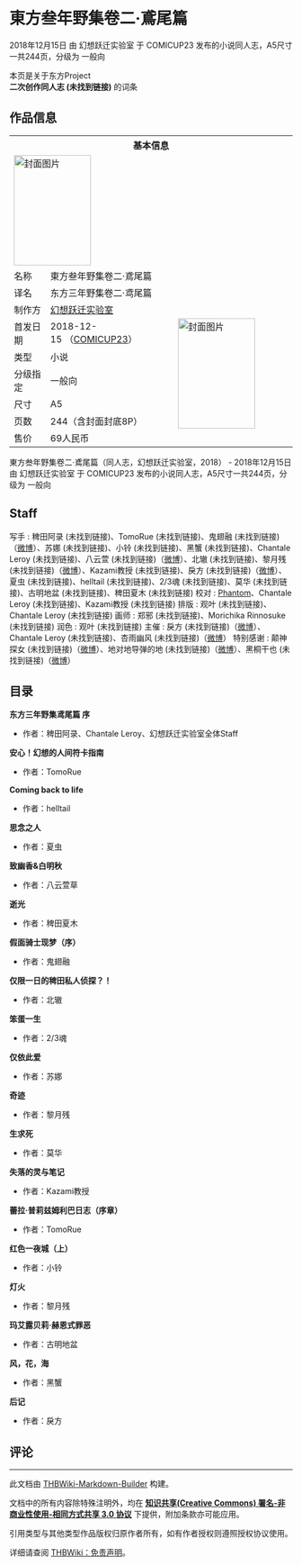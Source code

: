 # 東方叁年野集卷二·鳶尾篇

<!-- source html: G:\repos\THBWiki-Markdown-Builder\THBWikiMarkdown\Temp\main\5\5f\ns0%3A%E6%9D%B1%E6%96%B9%E5%8F%81%E5%B9%B4%E9%87%8E%E9%9B%86%E5%8D%B7%E4%BA%8C%C2%B7%E9%B3%B6%E5%B0%BE%E7%AF%87.html -->

2018年12月15日 由 幻想跃迁实验室 于 COMICUP23 发布的小说同人志，A5尺寸一共244页，分级为 一般向

本页是关于东方Project  
 **二次创作同人志 (未找到链接)** 的词条
## 作品信息

<table><tbody><tr><th colspan="3">基本信息</th></tr><tr><td class="cover-artwork-mobile" colspan="2"><a href="./文件-東方叁年野集卷二·鳶尾篇封面.jpg.md" class="image" title="封面图片"><img alt="封面图片" src="https://upload.thwiki.cc/thumb/6/69/%E6%9D%B1%E6%96%B9%E5%8F%81%E5%B9%B4%E9%87%8E%E9%9B%86%E5%8D%B7%E4%BA%8C%C2%B7%E9%B3%B6%E5%B0%BE%E7%AF%87%E5%B0%81%E9%9D%A2.jpg/137px-%E6%9D%B1%E6%96%B9%E5%8F%81%E5%B9%B4%E9%87%8E%E9%9B%86%E5%8D%B7%E4%BA%8C%C2%B7%E9%B3%B6%E5%B0%BE%E7%AF%87%E5%B0%81%E9%9D%A2.jpg" decoding="async" loading="lazy" width="137" height="196" srcset="https://upload.thwiki.cc/thumb/6/69/%E6%9D%B1%E6%96%B9%E5%8F%81%E5%B9%B4%E9%87%8E%E9%9B%86%E5%8D%B7%E4%BA%8C%C2%B7%E9%B3%B6%E5%B0%BE%E7%AF%87%E5%B0%81%E9%9D%A2.jpg/206px-%E6%9D%B1%E6%96%B9%E5%8F%81%E5%B9%B4%E9%87%8E%E9%9B%86%E5%8D%B7%E4%BA%8C%C2%B7%E9%B3%B6%E5%B0%BE%E7%AF%87%E5%B0%81%E9%9D%A2.jpg 1.5x, https://upload.thwiki.cc/thumb/6/69/%E6%9D%B1%E6%96%B9%E5%8F%81%E5%B9%B4%E9%87%8E%E9%9B%86%E5%8D%B7%E4%BA%8C%C2%B7%E9%B3%B6%E5%B0%BE%E7%AF%87%E5%B0%81%E9%9D%A2.jpg/274px-%E6%9D%B1%E6%96%B9%E5%8F%81%E5%B9%B4%E9%87%8E%E9%9B%86%E5%8D%B7%E4%BA%8C%C2%B7%E9%B3%B6%E5%B0%BE%E7%AF%87%E5%B0%81%E9%9D%A2.jpg 2x" data-file-width="525" data-file-height="750"></a></td>
</tr><tr><td class="label">名称</td><td colspan="2"> 東方叁年野集卷二·鳶尾篇 </td></tr><tr><td class="label">译名</td><td colspan="2"> 东方三年野集卷二·鸢尾篇 </td></tr><tr><td class="label">制作方</td><td><a href="./幻想跃迁实验室.md" title="幻想跃迁实验室">幻想跃迁实验室</a></td><td class="cover-artwork" rowspan="7" style="min-width:196px;"><a href="./文件-東方叁年野集卷二·鳶尾篇封面.jpg.md" class="image" title="封面图片"><img alt="封面图片" src="https://upload.thwiki.cc/thumb/6/69/%E6%9D%B1%E6%96%B9%E5%8F%81%E5%B9%B4%E9%87%8E%E9%9B%86%E5%8D%B7%E4%BA%8C%C2%B7%E9%B3%B6%E5%B0%BE%E7%AF%87%E5%B0%81%E9%9D%A2.jpg/137px-%E6%9D%B1%E6%96%B9%E5%8F%81%E5%B9%B4%E9%87%8E%E9%9B%86%E5%8D%B7%E4%BA%8C%C2%B7%E9%B3%B6%E5%B0%BE%E7%AF%87%E5%B0%81%E9%9D%A2.jpg" decoding="async" loading="lazy" width="137" height="196" srcset="https://upload.thwiki.cc/thumb/6/69/%E6%9D%B1%E6%96%B9%E5%8F%81%E5%B9%B4%E9%87%8E%E9%9B%86%E5%8D%B7%E4%BA%8C%C2%B7%E9%B3%B6%E5%B0%BE%E7%AF%87%E5%B0%81%E9%9D%A2.jpg/206px-%E6%9D%B1%E6%96%B9%E5%8F%81%E5%B9%B4%E9%87%8E%E9%9B%86%E5%8D%B7%E4%BA%8C%C2%B7%E9%B3%B6%E5%B0%BE%E7%AF%87%E5%B0%81%E9%9D%A2.jpg 1.5x, https://upload.thwiki.cc/thumb/6/69/%E6%9D%B1%E6%96%B9%E5%8F%81%E5%B9%B4%E9%87%8E%E9%9B%86%E5%8D%B7%E4%BA%8C%C2%B7%E9%B3%B6%E5%B0%BE%E7%AF%87%E5%B0%81%E9%9D%A2.jpg/274px-%E6%9D%B1%E6%96%B9%E5%8F%81%E5%B9%B4%E9%87%8E%E9%9B%86%E5%8D%B7%E4%BA%8C%C2%B7%E9%B3%B6%E5%B0%BE%E7%AF%87%E5%B0%81%E9%9D%A2.jpg 2x" data-file-width="525" data-file-height="750"></a></td>
</tr><tr><td class="label">首发日期</td><td>2018-12-15&#160;（<a href="/展会作品列表?e=COMICUP%2323">COMICUP23</a>）</td></tr><tr><td class="label">类型</td><td>小说</td></tr><tr><td class="label">分级指定</td><td>一般向</td></tr><tr><td class="label">尺寸</td><td>A5</td></tr><tr><td class="label">页数</td><td>244（含封面封底8P）</td></tr><tr><td class="label">售价</td><td>69人民币</td></tr></tbody></table>

東方叁年野集卷二·鳶尾篇（同人志，幻想跃迁实验室，2018） - 2018年12月15日 由 幻想跃迁实验室 于 COMICUP23 发布的小说同人志，A5尺寸一共244页，分级为 一般向
## Staff
写手
: 稗田阿录 (未找到链接)、TomoRue (未找到链接)、鬼翅融 (未找到链接)（[微博](https://www.weibo.com/1783303152)）、苏娜 (未找到链接)、小铃 (未找到链接)、黑蟹 (未找到链接)、Chantale Leroy (未找到链接)、八云萱 (未找到链接)（[微博](https://weibo.com/2081188532)）、北辙 (未找到链接)、黎月残 (未找到链接)（[微博](https://weibo.com/5268604110)）、Kazami教授 (未找到链接)、戾方 (未找到链接)（[微博](https://weibo.com/5222088847)）、夏虫 (未找到链接)、helltail (未找到链接)、2/3魂 (未找到链接)、莫华 (未找到链接)、古明地盆 (未找到链接)、稗田夏木 (未找到链接)
校对
: [Phantom](./Phantom（JinX）.md)、Chantale Leroy (未找到链接)、Kazami教授 (未找到链接)
排版
: 观叶 (未找到链接)、Chantale Leroy (未找到链接)
画师
: 郑邪 (未找到链接)、Morichika Rinnosuke (未找到链接)
润色
: 观叶 (未找到链接)
主催
: 戾方 (未找到链接)（[微博](https://weibo.com/5222088847)）、Chantale Leroy (未找到链接)、杏雨幽风 (未找到链接)（[微博](https://weibo.com/5873067448)）
特别感谢
: 颠神探女 (未找到链接)（[微博](https://www.weibo.com/5554280770)）、地对地导弹的地 (未找到链接)（[微博](https://weibo.com/u/5885093910)）、黑桐干也 (未找到链接)（[微博](https://weibo.com/knellmare)）

## 目录
  
 **东方三年野集鸢尾篇 序** 
  

- 作者：稗田阿录、Chantale Leroy、幻想跃迁实验室全体Staff

  
 **安心！幻想的人间符卡指南** 
  

- 作者：TomoRue

  
 **Coming back to life** 
  

- 作者：helltail

  
 **思念之人** 
  

- 作者：夏虫

  
 **致幽香&amp;白明秋** 
  

- 作者：八云萱草

  
 **逝光** 
  

- 作者：稗田夏木

  
 **假面骑士现梦（序）** 
  

- 作者：鬼翅融

  
 **仅限一日的稗田私人侦探？！** 
  

- 作者：北辙

  
 **笨蛋一生** 
  

- 作者：2/3魂

  
 **仅依此爱** 
  

- 作者：苏娜

  
 **奇迹** 
  

- 作者：黎月残

  
 **生求死** 
  

- 作者：莫华

  
 **失落的灵与笔记** 
  

- 作者：Kazami教授

  
 **蕾拉·普莉兹姆利巴日志（序章）** 
  

- 作者：TomoRue

  
 **红色一夜城（上）** 
  

- 作者：小铃

  
 **灯火** 
  

- 作者：黎月残

  
 **玛艾露贝莉·赫恩式罪恶** 
  

- 作者：古明地盆

  
 **风，花，海** 
  

- 作者：黑蟹

  
 **后记** 
  

- 作者：戾方

## 评论




---

此文档由 [THBWiki-Markdown-Builder](https://github.com/Delsin-Yu/THBWiki-Markdown-Builder) 构建。

文档中的所有内容除特殊注明外，均在 [**知识共享(Creative Commons) 署名-非商业性使用-相同方式共享 3.0 协议**](https://creativecommons.org/licenses/by-sa/3.0/deed.zh-hans) 下提供，附加条款亦可能应用。

引用类型与其他类型作品版权归原作者所有，如有作者授权则遵照授权协议使用。

详细请查阅 [THBWiki：免责声明](https://thbwiki.cc/THBWiki:%E5%85%8D%E8%B4%A3%E5%A3%B0%E6%98%8E)。

